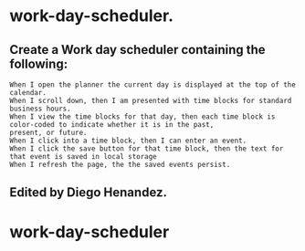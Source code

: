 # work-day-scheduler.
## Create a Work day scheduler containing the following:
```
When I open the planner the current day is displayed at the top of the calendar.
When I scroll down, then I am presented with time blocks for standard business hours.
When I view the time blocks for that day, then each time block is color-coded to indicate whether it is in the past,
present, or future.
When I click into a time block, then I can enter an event.
When I click the save button for that time block, then the text for that event is saved in local storage
When I refresh the page, the the saved events persist.
```

## Edited by Diego Henandez.
# work-day-scheduler
